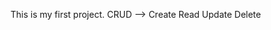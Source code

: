 This is my first project.
CRUD --> Create Read Update Delete


<!-- ## here is something to know about this project. -->
